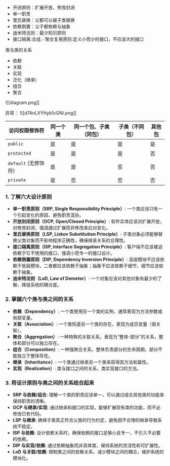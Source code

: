 * 开闭原则：扩展开放，修改封闭
* 单一职责
* 里氏替换：父都可以被子类替换
* 依赖倒置：父子都依赖与抽象
* 迪米特法则：最少知识原则
* 接口隔离:合成／聚合复用原则:定义小而少的接口，不应该大的接口


类与类的关系
* 依赖
* 关联
* 实现
* 泛化（继承）
* 组合
* 聚合

![[diagram.png]]

异常：
![[d74nLXYHyb1cGNl.png]]

| 访问权限修饰符          | 同一个类 | 同一个包、子类（同包） | 子类（不同包） | 其他包 |
| ---------------- | ---- | ----------- | ------- | --- |
| `public`         | 是    | 是           | 是       | 是   |
| `protected`      | 是    | 是           | 是       | 否   |
| `default` (无修饰符) | 是    | 是           | 否       | 否   |
| `private`        | 是    | 否           | 否       | 否   |


### 1. **了解六大设计原则**

- **单一职责原则（SRP, Single Responsibility Principle）**: 一个类应该只有一个引起变化的原因，避免职责混杂。
- **开放封闭原则（OCP, Open/Closed Principle）**: 软件实体应该对扩展开放，对修改封闭，强调通过扩展而非修改来应对变化。
- **里氏替换原则（LSP, Liskov Substitution Principle）**: 子类对象必须能够替换父类对象而不影响程序正确性，确保继承关系的合理性。
- **接口隔离原则（ISP, Interface Segregation Principle）**: 客户端不应该被迫依赖于它不使用的接口，强调小而专一的接口设计。
- **依赖倒置原则（DIP, Dependency Inversion Principle）**: 高层模块不应该依赖于低层模块，二者都应该依赖于抽象；抽象不应该依赖于细节，细节应该依赖于抽象。
- **迪米特法则（LoD, Law of Demeter）**: 一个对象应该对其他对象有最少的了解，降低系统的耦合度。

### 2. **掌握六个类与类之间的关系**

- **依赖（Dependency）**: 一个类使用另一个类的实例，通常表现为方法参数或局部变量。
- **关联（Association）**: 一个类知道另一个类的存在，表现为成员变量（弱关联）。
- **聚合（Aggregation）**: 一种特殊的关联关系，表现为“整体-部分”的关系，整体和部分可以独立存在。
- **组合（Composition）**: 一种强聚合关系，整体负责部分的生命周期，部分不能独立于整体存在。
- **继承（Inheritance）**: 一个类通过继承另一个类来获得其方法和属性。
- **实现（Realization）**: 类与接口之间的关系，类实现接口的方法。

### 3. **将设计原则与类之间的关系结合起来**

- **SRP 与依赖/组合**: 理解一个类的职责应该单一，可以通过组合其他类的功能来保持职责的清晰。
- **OCP 与继承/实现**: 通过继承和接口的实现，能够扩展现有类的功能，而不必修改已有代码。
- **LSP 与继承**: 确保子类真正符合父类的行为约定，避免因不合理的继承导致系统不稳定。
- **ISP 与依赖**: 设计依赖关系时，确保依赖的接口足够小且专一，不引入不必要的依赖。
- **DIP 与实现/依赖**: 通过依赖抽象而非具体类，保持系统的灵活性和可扩展性。
- **LoD 与关联/依赖**: 限制类之间的依赖关系，减少模块之间的耦合，维护系统的模块化。



